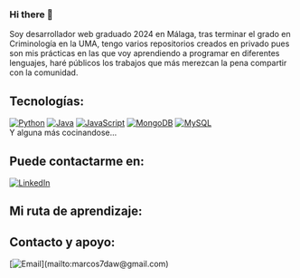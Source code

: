 ### Hi there 👋 



Soy desarrollador web graduado 2024 en Málaga, tras terminar el grado en Criminología en la UMA, tengo varios repositorios creados en privado pues son mis prácticas en las que voy aprendiendo a programar en diferentes lenguajes, haré públicos los trabajos que más merezcan la pena compartir con la comunidad.


## Tecnologías:
[![Python](https://img.shields.io/badge/Python-yellow?style=for-the-badge&logo=python&logoColor=white&labelColor=101010)]()
[![Java](https://img.shields.io/badge/Java-007396?style=for-the-badge&logo=java&logoColor=white&labelColor=101010)]()
[![JavaScript](https://img.shields.io/badge/JavaScript-F7DF1E?style=for-the-badge&logo=javascript&logoColor=white&labelColor=101010)]()
[![MongoDB](https://img.shields.io/badge/MongoDB-47A248?style=for-the-badge&logo=mongodb&logoColor=white&labelColor=101010)]()
[![MySQL](https://img.shields.io/badge/MySQL-4479A1?style=for-the-badge&logo=mysql&logoColor=white&labelColor=101010)]()
</br>
Y alguna más cocinandose...

## Puede contactarme en:
[![LinkedIn](https://img.shields.io/badge/LinkedIn-marcosperezdaw-0077B5?style=for-the-badge&logo=linkedin&logoColor=white&labelColor=101010)](https://www.linkedin.com/in/marcosperezdaw)

## Mi ruta de aprendizaje:





## Contacto y apoyo:

[![Email](https://img.shields.io/badge/marcos7daw@gmail.com-email_personal_(respuesta_rapida)-D14836?style=for-the-badge&logo=gmail&logoColor=white&labelColor=101010)](mailto:marcos7daw@gmail.com)
